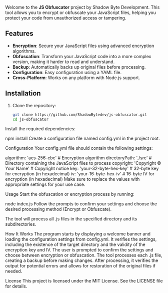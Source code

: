 Welcome to the **JS Obfuscator** project by Shadow Byte Development. This tool allows you to encrypt or obfuscate your JavaScript files, helping you protect your code from unauthorized access or tampering.

## Features

- **Encryption**: Secure your JavaScript files using advanced encryption algorithms.
- **Obfuscation**: Transform your JavaScript code into a more complex version, making it harder to read and understand.
- **Backup**: Automatically backs up original files before processing.
- **Configuration**: Easy configuration using a YAML file.
- **Cross-Platform**: Works on any platform with Node.js support.

## Installation

1. Clone the repository:
   ```bash
   git clone https://github.com/ShadowBytedev/js-obfuscator.git
   cd js-obfuscator
Install the required dependencies:


npm install
Create a configuration file named config.yml in the project root.

Configuration
Your config.yml file should contain the following settings:

algorithm: 'aes-256-cbc' # Encryption algorithm
directoryPath: './src'    # Directory containing the JavaScript files to process
copyright: 'Copyright © Your Name' # Copyright notice
key: 'your-32-byte-hex-key' # 32-byte key for encryption (in hexadecimal)
iv: 'your-16-byte-hex-iv'   # 16-byte IV for encryption (in hexadecimal)
Make sure to replace the values with appropriate settings for your use case.

Usage
Start the obfuscation or encryption process by running:


node index.js
Follow the prompts to confirm your settings and choose the desired processing method (Encrypt or Obfuscate).

The tool will process all .js files in the specified directory and its subdirectories.

How It Works
The program starts by displaying a welcome banner and loading the configuration settings from config.yml.
It verifies the settings, including the existence of the target directory and the validity of the encryption key and IV.
The user is prompted to confirm the settings and choose between encryption or obfuscation.
The tool processes each .js file, creating a backup before making changes.
After processing, it verifies the output for potential errors and allows for restoration of the original files if needed.

License
This project is licensed under the MIT License. See the LICENSE file for details.
